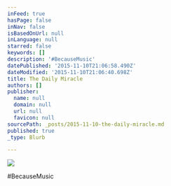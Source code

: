 ```yaml
---
inFeed: true
hasPage: false
inNav: false
isBasedOnUrl: null
inLanguage: null
starred: false
keywords: []
description: '#BecauseMusic'
datePublished: '2015-11-10T21:06:58.490Z'
dateModified: '2015-11-10T21:06:40.698Z'
title: The Daily Miracle
authors: []
publisher:
  name: null
  domain: null
  url: null
  favicon: null
sourcePath: _posts/2015-11-10-the-daily-miracle.md
published: true
_type: Blurb

---
```

![](https://the-grid-user-content.s3-us-west-2.amazonaws.com/422d436a-7c4c-42f9-a068-94df9cafbbd9.png)

\#BecauseMusic